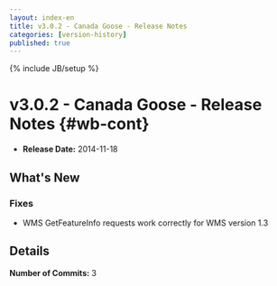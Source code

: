 ```yaml
---
layout: index-en
title: v3.0.2 - Canada Goose - Release Notes
categories: [version-history]
published: true
---
```

{% include JB/setup %}

# v3.0.2 - Canada Goose - Release Notes {#wb-cont}

<div class="toc"></div>

* **Release Date:** 2014-11-18

## What's New

### Fixes

* WMS GetFeatureInfo requests work correctly for WMS version 1.3

## Details

**Number of Commits:** 3
